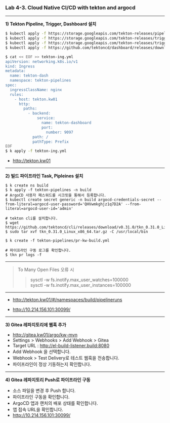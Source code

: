 ### Lab 4-3. Cloud Native CI/CD with tekton and argocd

---

**1) Tekton Pipeline, Trigger, Dashboard 설치**

~~~bash
$ kubectl apply -f https://storage.googleapis.com/tekton-releases/pipeline/previous/v0.48.0/release.yaml
$ kubectl apply -f https://storage.googleapis.com/tekton-releases/triggers/previous/v0.24.0/release.yaml 
$ kubectl apply -f https://storage.googleapis.com/tekton-releases/triggers/previous/v0.24.0/interceptors.yaml
$ kubectl apply -f https://github.com/tektoncd/dashboard/releases/download/v0.35.0/release-full.yaml

$ cat << EOF >> tekton-ing.yml
apiVersion: networking.k8s.io/v1
kind: Ingress
metadata:
  name: tekton-dash
  namespace: tekton-pipelines
spec:
  ingressClassName: nginx
  rules:
    - host: tekton.kw01
      http:
        paths:
          - backend:
              service:
                name: tekton-dashboard
                port:
                  number: 9097
            path: /
            pathType: Prefix
EOF
$ k apply -f tekton-ing.yml
~~~

- http://tekton.kw01

---

**2) 빌드 파이프라인 Task, Pipleines 설치**

~~~
$ k create ns build
$ k apply -f tekton-pipelines -n build
# ArgoCD 사용자 패스워드를 시크릿을 통해서 등록합니다.
$ kubectl create secret generic -n build argocd-credentials-secret --from-literal=argocd-user-password='QHVwmkghjz1q7D2A' --from-literal=argocd-user-id='admin'

# tekton cli를 설치합니다.
$ wget https://github.com/tektoncd/cli/releases/download/v0.31.0/tkn_0.31.0_Linux_x86_64.tar.gz
$ sudo tar xvf tkn_0.31.0_Linux_x86_64.tar.gz -C /usr/local/bin

$ k create -f tekton-pipelines/pr-kw-build.yml

# 파이프라인 구동 로그를 확인합니다.
$ tkn pr logs -f 
~~~

---
> To Many Open Files 오류 시   
>> sysctl -w fs.inotify.max_user_watches=100000   
>> sysctl -w fs.inotify.max_user_instances=100000   
---

- http://tekton.kw01/#/namespaces/build/pipelineruns

- http://10.214.156.101:30099/ 

---

**3) Gitea 레파지토리에 웹훅 추가**
- http://gitea.kw01/argo/kw-mvn
- Settings > Webhooks > Add Webhook > Gitea
- Target URL : http://el-build-listener.build:8080
- Add Webhook 을 선택합니다.
- Webhook > Test Delivery로 테스트 웹훅을 전송합니다.
- 파이프라인이 정상 기동하는지 확인합니다.

---

**4) Gitea 레파지토리 Push로 파이프라인 구동**
- 소스 파일을 변경 후 Push 합니다.
- 파이프라인 구동을 확인합니다.
- ArgoCD 앱과 랜처의 배포 상태를 확인합니다.
- 앱 접속 URL을 확인합니다.
- http://10.214.156.101:30099/

